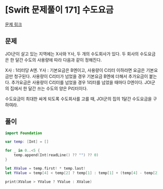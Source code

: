 # [Swift 문제풀이 171] 수도요금
 
[문제 링크](https://www.acmicpc.net/problem/10707)

## 문제

JOI군이 살고 있는 지역에는 X사와 Y사, 두 개의 수도회사가 있다. 두 회사의 수도요금은 한 달간 수도의 사용량에 따라 다음과 같이 정해진다.

X사 : 1리터당 A엔.
Y사 : 기본요금은 B엔이고, 사용량이 C리터 이하라면 요금은 기본요금만 청구된다. 사용량이 C리터가 넘었을 경우 기본요금 B엔에 더해서 추가요금이 붙는다. 추가요금은 사용량이 C리터를 넘었을 경우 1리터를 넘었을 때마다 D엔이다.
JOI군의 집에서 한 달간 쓰는 수도의 양은 P리터이다.

수도요금이 최대한 싸게 되도록 수도회사를 고를 때, JOI군의 집의 1달간 수도요금을 구하여라.

## 풀이

```swift
import Foundation

var temp: [Int] = []

for _ in 0..<5 {
    temp.append(Int(readLine() ?? "") ?? 0)
}

let XValue = temp.first! * temp.last!
let YValue = temp[4] < temp[2] ? temp[1] : temp[1] + (temp[4] - temp[2]) * temp[3]

print(XValue > YValue ? YValue : XValue)
```
